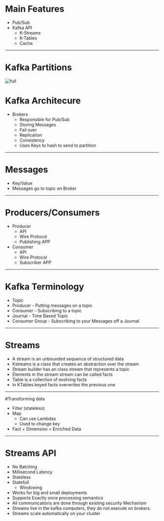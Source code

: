 
# Main Features
* Pub/Sub
* Kafka API
  * K-Streams
  * K-Tables
  * Cache

---
# Kafka Partitions 

![full](https://microshak.github.io/MicroNotes/Images/BigData/kafkarep.png)

# Kafka Architecure
 * Brokers
    * Responsible for Pub/Sub
    * Storing Messages
    * Fail over
    * Replication
    * Consistency
    * Uses Keys to hash to send to partition

---
# Messages
* Key/Value
* Messages go to topic on Broker

---
# Producers/Consumers
* Producer
    * API
    * Wire Protocol
    * Publishing APP
* Consumer
    * API
    * Wire Protocol
    * Subscriber APP
---

# Kafka Terminology
* Topic
* Producer - Putting messages on a topic
* Consumer - Subscribing to a topic
* Journal - Time Based Topic
* Consumer Group - Subscribing to your Messages off a Journal


---


# Streams
* A stream is an unbounded sequence of structured data
* Kstreams is a class that creates an abstraction over the stream
* Stream builder has an class stream that represents a topic
* Elements in the stream stream can be called facts
* Table is a collection of evolving facts
* In KTables keyed facts overwrites the previous one

---

#Transforming data
* Filter (stateless)
* Map 
  * Can use Lambdas 
  * Used to change key
* Fact + Dimension = Enriched Data

---
# Streams API
* No Batching
* Millisecond Latency
* Stateless
* Statefull
    * Windowing
* Works for big and small deployments
* Supports Exactly once processing semantics
* All communications are done through existing security Mechanism
* Streams live in the kafka computers, they do not execute on brokers.
* Streams scale automatically on your cluster
